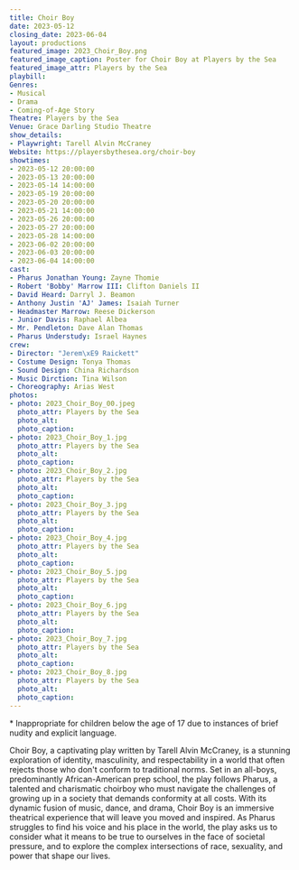 ```yaml
---
title: Choir Boy
date: 2023-05-12
closing_date: 2023-06-04
layout: productions
featured_image: 2023_Choir_Boy.png
featured_image_caption: Poster for Choir Boy at Players by the Sea
featured_image_attr: Players by the Sea
playbill:
Genres:
- Musical
- Drama
- Coming-of-Age Story
Theatre: Players by the Sea
Venue: Grace Darling Studio Theatre
show_details:
- Playwright: Tarell Alvin McCraney
Website: https://playersbythesea.org/choir-boy
showtimes:
- 2023-05-12 20:00:00
- 2023-05-13 20:00:00
- 2023-05-14 14:00:00
- 2023-05-19 20:00:00
- 2023-05-20 20:00:00
- 2023-05-21 14:00:00
- 2023-05-26 20:00:00
- 2023-05-27 20:00:00
- 2023-05-28 14:00:00
- 2023-06-02 20:00:00
- 2023-06-03 20:00:00
- 2023-06-04 14:00:00
cast:
- Pharus Jonathan Young: Zayne Thomie
- Robert 'Bobby' Marrow III: Clifton Daniels II
- David Heard: Darryl J. Beamon
- Anthony Justin 'AJ' James: Isaiah Turner
- Headmaster Marrow: Reese Dickerson
- Junior Davis: Raphael Albea
- Mr. Pendleton: Dave Alan Thomas
- Pharus Understudy: Israel Haynes
crew:
- Director: "Jerem\xE9 Raickett"
- Costume Design: Tonya Thomas
- Sound Design: China Richardson
- Music Dirction: Tina Wilson
- Choreography: Arias West
photos:
- photo: 2023_Choir_Boy_00.jpeg
  photo_attr: Players by the Sea
  photo_alt:
  photo_caption:
- photo: 2023_Choir_Boy_1.jpg
  photo_attr: Players by the Sea
  photo_alt:
  photo_caption:
- photo: 2023_Choir_Boy_2.jpg
  photo_attr: Players by the Sea
  photo_alt:
  photo_caption:
- photo: 2023_Choir_Boy_3.jpg
  photo_attr: Players by the Sea
  photo_alt:
  photo_caption:
- photo: 2023_Choir_Boy_4.jpg
  photo_attr: Players by the Sea
  photo_alt:
  photo_caption:
- photo: 2023_Choir_Boy_5.jpg
  photo_attr: Players by the Sea
  photo_alt:
  photo_caption:
- photo: 2023_Choir_Boy_6.jpg
  photo_attr: Players by the Sea
  photo_alt:
  photo_caption:
- photo: 2023_Choir_Boy_7.jpg
  photo_attr: Players by the Sea
  photo_alt:
  photo_caption:
- photo: 2023_Choir_Boy_8.jpg
  photo_attr: Players by the Sea
  photo_alt:
  photo_caption:
---
```

\* Inappropriate for children below the age of 17 due to instances of brief nudity and explicit language.

Choir Boy, a captivating play written by Tarell Alvin McCraney, is a stunning exploration of identity, masculinity, and respectability in a world that often rejects those who don't conform to traditional norms. Set in an all-boys, predominantly African-American prep school, the play follows Pharus, a talented and charismatic choirboy who must navigate the challenges of growing up in a society that demands conformity at all costs. With its dynamic fusion of music, dance, and drama, Choir Boy is an immersive theatrical experience that will leave you moved and inspired. As Pharus struggles to find his voice and his place in the world, the play asks us to consider what it means to be true to ourselves in the face of societal pressure, and to explore the complex intersections of race, sexuality, and power that shape our lives.
